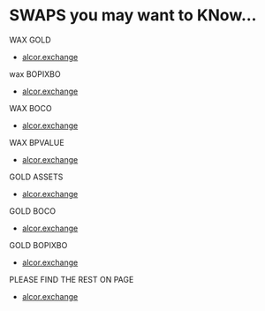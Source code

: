 # SWAPS you may want to KNow...

WAX GOLD
* [alcor.exchange](https://alcor.exchange/swap?output=GOLD-bobocoin.gm)


wax BOPIXBO
* [alcor.exchange](https://alcor.exchange/swap?output=BOPIXBO-bobocoin.gm)


WAX BOCO
* [alcor.exchange](https://alcor.exchange/swap?output=BOCO-bobocoin.gm)


WAX BPVALUE
* [alcor.exchange](https://alcor.exchange/swap?output=BPVALUE-bobocoin.gm)





GOLD ASSETS
* [alcor.exchange](https://alcor.exchange/swap?output=ASSETS-bobocoin.gm&input=GOLD-bobocoin.gm)

GOLD BOCO
* [alcor.exchange](https://alcor.exchange/swap?output=BOCO-bobocoin.gm&input=GOLD-bobocoin.gm)

GOLD BOPIXBO
* [alcor.exchange](https://alcor.exchange/swap?output=BOPIXBO-bobocoin.gm&input=GOLD-bobocoin.gm)



PLEASE FIND THE REST ON PAGE
* [alcor.exchange](https://alcor.exchange/markets?search=bobocoin)


